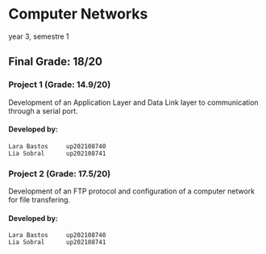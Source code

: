 # Computer Networks

year 3, semestre 1

## Final Grade: 18/20

### Project 1 (Grade: 14.9/20)

Development of an Application Layer and Data Link layer to communication through a serial port.

#### Developed by:

    Lara Bastos     up202108740
    Lia Sobral      up202108741


### Project 2  (Grade: 17.5/20)

Development of an FTP protocol and configuration of a computer network for file transfering.

#### Developed by:

    Lara Bastos     up202108740
    Lia Sobral      up202108741






